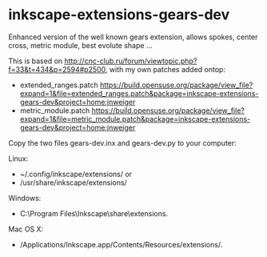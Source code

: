 inkscape-extensions-gears-dev
=============================

Enhanced version of the well known gears extension, allows spokes, center cross, metric module, best evolute shape ...

This is based on http://cnc-club.ru/forum/viewtopic.php?f=33&t=434&p=2594#p2500, with my own patches added ontop:

* extended_ranges.patch https://build.opensuse.org/package/view_file?expand=1&file=extended_ranges.patch&package=inkscape-extensions-gears-dev&project=home:jnweiger
* metric_module.patch https://build.opensuse.org/package/view_file?expand=1&file=metric_module.patch&package=inkscape-extensions-gears-dev&project=home:jnweiger


Copy the two files gears-dev.inx and gears-dev.py to your computer:

Linux:
*  ~/.config/inkscape/extensions/ or
*  /usr/share/inkscape/extensions/

Windows: 
*  C:\Program Files\Inkscape\share\extensions\.

Mac OS X: 
*  /Applications/Inkscape.app/Contents/Resources/extensions/. 
